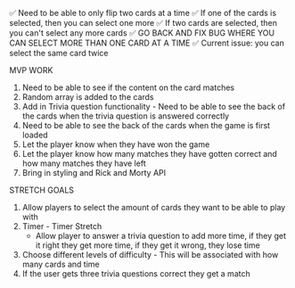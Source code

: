 ✅ Need to be able to only flip two cards at a time 
  ✅ If one of the cards is selected, then you can select one more
  ✅ If two cards are selected, then you can't select any more cards
 ✅ GO BACK AND FIX BUG WHERE YOU CAN SELECT MORE THAN ONE CARD AT A TIME 
  ✅ Current issue: you can select the same card twice 

  MVP WORK
  1. Need to be able to see if the content on the card matches
  2. Random array is added to the cards 
  3. Add in Trivia question functionality 
    - Need to be able to see the back of the cards when the trivia question is answered correctly 
  4. Need to be able to see the back of the cards when the game is first loaded 
  5. Let the player know when they have won the game 
  6. Let the player know how many matches they have gotten correct and how many matches they have left
  7. Bring in styling and Rick and Morty API
  
  STRETCH GOALS 
  1. Allow players to select the amount of cards they want to be able to play with 
  2. Timer 
    - Timer Stretch
      - Allow player to answer a trivia question to add more time, if they get it right they get more time, if they get it wrong, they lose time 
  3. Choose different levels of difficulty 
    - This will be associated with how many cards and time 
  4. If the user gets three trivia questions correct they get a match
